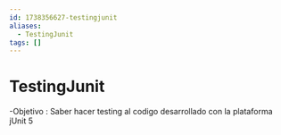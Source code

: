 ```yaml
---
id: 1738356627-testingjunit
aliases:
  - TestingJunit
tags: []
---
```


# TestingJunit

-Objetivo : Saber hacer testing al codigo desarrollado con la plataforma jUnit 5



